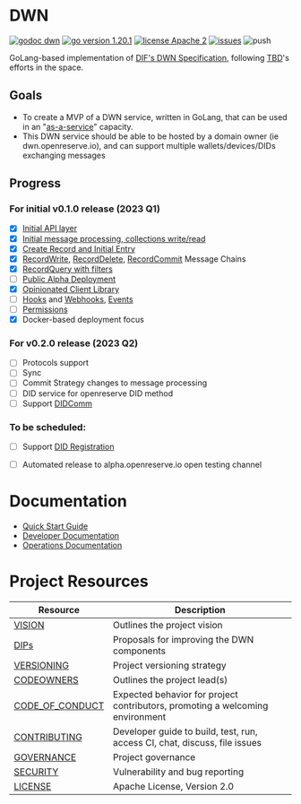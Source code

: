 # DWN

[![godoc dwn](https://img.shields.io/badge/godoc-dwn-blue)](https://pkg.go.dev/github.com/openreserveio/dwn/go)
[![go version 1.20.1](https://img.shields.io/badge/go_version-1.20.1-brightgreen)](https://go.dev/)
[![license Apache 2](https://img.shields.io/badge/license-Apache%202-black)](https://github.com/openreserveio/dwn/blob/main/LICENSE)
[![issues](https://img.shields.io/github/issues/openreserveio/dwn)](https://github.com/openreserveio/dwn/issues)
![push](https://github.com/openreserveio/dwn/workflows/dwn-compile-test-golang/badge.svg?branch=main&event=push)

GoLang-based implementation of [DIF's DWN Specification](https://identity.foundation/decentralized-web-node/spec/), following [TBD](https://developer.tbd.website)'s efforts in the space.


## Goals

* To create a MVP of a DWN service, written in GoLang, that can be used in an "[as-a-service](https://forums.tbd.website/t/dwn-sdks-and-as-a-service/128)" capacity.  
* This DWN service should be able to be hosted by a domain owner (ie dwn.openreserve.io), and can support multiple wallets/devices/DIDs exchanging messages

## Progress

### For initial v0.1.0 release (2023 Q1)

- [x] [Initial API layer](https://github.com/openreserveio/dwn/pull/4)
- [x] [Initial message processing, collections write/read](https://github.com/openreserveio/dwn/pull/9)
- [x] [Create Record and Initial Entry](https://github.com/openreserveio/dwn/pull/19)
- [x] [RecordWrite](https://github.com/openreserveio/dwn/issues/23), [RecordDelete](https://github.com/openreserveio/dwn/issues/26), [RecordCommit](https://github.com/openreserveio/dwn/issues/25) Message Chains
- [x] [RecordQuery with filters](https://github.com/openreserveio/dwn/issues/27)
- [ ] [Public Alpha Deployment](https://github.com/openreserveio/dwn/issues/41)
- [x] [Opinionated Client Library](https://github.com/openreserveio/dwn/issues/39)
- [ ] [Hooks](https://github.com/openreserveio/dwn/issues/28) and [Webhooks](https://github.com/openreserveio/dwn/issues/29), [Events](https://github.com/openreserveio/dwn/issues/12)
- [ ] [Permissions](https://github.com/openreserveio/dwn/issues/30)
- [x] Docker-based deployment focus

### For v0.2.0 release (2023 Q2)

- [ ] Protocols support
- [ ] Sync
- [ ] Commit Strategy changes to message processing
- [ ] DID service for openreserve DID method
- [ ] Support [DIDComm](https://identity.foundation/didcomm-messaging/spec/)

### To be scheduled:

- [ ] Support [DID Registration](https://identity.foundation/did-registration/)
- [ ] Automated release to alpha.openreserve.io open testing channel


# Documentation

* [Quick Start Guide](docs/quick-start.md)
* [Developer Documentation](docs/developer/README.md)
* [Operations Documentation](docs/operations/README.md)

# Project Resources

| Resource                              | Description                                                                   |
|--------------------------------------------------------------------------------------------|-------------------------------------------------------------------------------|
| [VISION](docs/VISION.md)              | Outlines the project vision                                                   |
| [DIPs](docs/dip/README.md)            | Proposals for improving the DWN components                                    |
| [VERSIONING](docs/VERSIONING.md)      | Project versioning strategy                                                   |
| [CODEOWNERS](CODEOWNERS)              | Outlines the project lead(s)                                                  |
| [CODE_OF_CONDUCT](CODE_OF_CONDUCT.md) | Expected behavior for project contributors, promoting a welcoming environment |
| [CONTRIBUTING](CONTRIBUTING.md)       | Developer guide to build, test, run, access CI, chat, discuss, file issues    |
| [GOVERNANCE](GOVERNANCE.md)           | Project governance                                                            |
| [SECURITY](SECURITY.md)               | Vulnerability and bug reporting                                               |
| [LICENSE](LICENSE)                    | Apache License, Version 2.0                                                   |